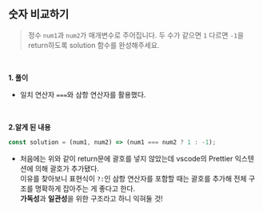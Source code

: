 ## 숫자 비교하기

> 정수 `num1`과 `num2`가 매개변수로 주어집니다. 두 수가 같으면 `1` 다르면 `-1`을 return하도록 solution 함수를 완성해주세요.

<br>

**1. 풀이**

- 일치 연산자 `===`와 삼항 연산자를 활용했다.

<br>

**2.알게 된 내용**

```javascript
const solution = (num1, num2) => (num1 === num2 ? 1 : -1);
```

- 처음에는 위와 같이 return문에 괄호를 넣지 않았는데 vscode의 Prettier 익스텐션에 의해 괄호가 추가됐다.<br>이유를 찾아보니 표현식이 `?:`인 삼항 연산자를 포함할 때는 괄호를 추가해 전체 구조를 명확하게 잡아주는 게 좋다고 한다.<br>**가독성**과 **일관성**을 위한 구조라고 하니 익혀둘 것!
